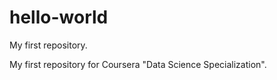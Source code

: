 # hello-world
My first repository. 

My first repository for Coursera "Data Science Specialization". 
